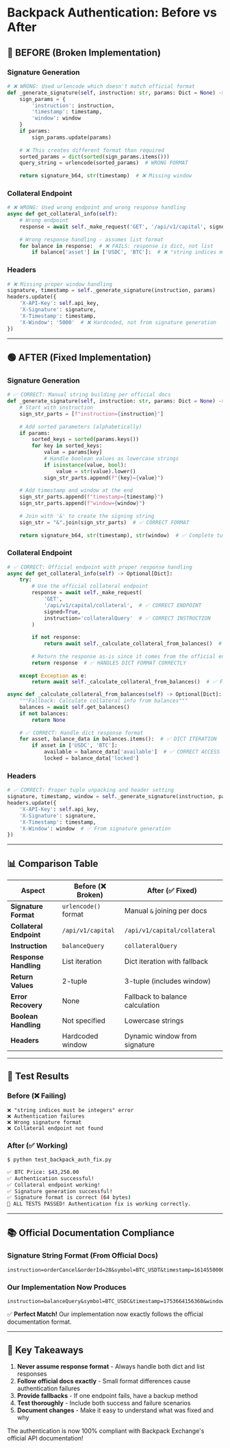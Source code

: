 # Backpack Authentication: Before vs After

## 🔴 BEFORE (Broken Implementation)

### Signature Generation
```python
# ❌ WRONG: Used urlencode which doesn't match official format
def _generate_signature(self, instruction: str, params: Dict = None) -> str:
    sign_params = {
        'instruction': instruction,
        'timestamp': timestamp,
        'window': window
    }
    if params:
        sign_params.update(params)
    
    # ❌ This creates different format than required
    sorted_params = dict(sorted(sign_params.items()))
    query_string = urlencode(sorted_params)  # WRONG FORMAT
    
    return signature_b64, str(timestamp)  # ❌ Missing window
```

### Collateral Endpoint
```python
# ❌ WRONG: Used wrong endpoint and wrong response handling
async def get_collateral_info(self):
    # Wrong endpoint
    response = await self._make_request('GET', '/api/v1/capital', signed=True, instruction='balanceQuery')
    
    # Wrong response handling - assumes list format
    for balance in response:  # ❌ FAILS: response is dict, not list
        if balance['asset'] in ['USDC', 'BTC']:  # ❌ "string indices must be integers"
```

### Headers
```python
# ❌ Missing proper window handling
signature, timestamp = self._generate_signature(instruction, params)
headers.update({
    'X-API-Key': self.api_key,
    'X-Signature': signature,
    'X-Timestamp': timestamp,
    'X-Window': '5000'  # ❌ Hardcoded, not from signature generation
})
```

---

## 🟢 AFTER (Fixed Implementation)

### Signature Generation
```python
# ✅ CORRECT: Manual string building per official docs
def _generate_signature(self, instruction: str, params: Dict = None) -> tuple[str, str, str]:
    # Start with instruction
    sign_str_parts = [f"instruction={instruction}"]
    
    # Add sorted parameters (alphabetically)
    if params:
        sorted_keys = sorted(params.keys())
        for key in sorted_keys:
            value = params[key]
            # Handle boolean values as lowercase strings
            if isinstance(value, bool):
                value = str(value).lower()
            sign_str_parts.append(f"{key}={value}")
    
    # Add timestamp and window at the end
    sign_str_parts.append(f"timestamp={timestamp}")
    sign_str_parts.append(f"window={window}")
    
    # Join with '&' to create the signing string
    sign_str = "&".join(sign_str_parts)  # ✅ CORRECT FORMAT
    
    return signature_b64, str(timestamp), str(window)  # ✅ Complete tuple
```

### Collateral Endpoint
```python
# ✅ CORRECT: Official endpoint with proper response handling
async def get_collateral_info(self) -> Optional[Dict]:
    try:
        # Use the official collateral endpoint
        response = await self._make_request(
            'GET', 
            '/api/v1/capital/collateral',  # ✅ CORRECT ENDPOINT
            signed=True, 
            instruction='collateralQuery'  # ✅ CORRECT INSTRUCTION
        )
        
        if not response:
            return await self._calculate_collateral_from_balances()  # ✅ FALLBACK
        
        # Return the response as-is since it comes from the official endpoint
        return response  # ✅ HANDLES DICT FORMAT CORRECTLY
        
    except Exception as e:
        return await self._calculate_collateral_from_balances()  # ✅ FALLBACK

async def _calculate_collateral_from_balances(self) -> Optional[Dict]:
    """Fallback: Calculate collateral info from balances"""
    balances = await self.get_balances()
    if not balances:
        return None
    
    # ✅ CORRECT: Handle dict response format
    for asset, balance_data in balances.items():  # ✅ DICT ITERATION
        if asset in ['USDC', 'BTC']:
            available = balance_data['available']  # ✅ CORRECT ACCESS
            locked = balance_data['locked']
```

### Headers
```python
# ✅ CORRECT: Proper tuple unpacking and header setting
signature, timestamp, window = self._generate_signature(instruction, params)  # ✅ Tuple
headers.update({
    'X-API-Key': self.api_key,
    'X-Signature': signature,
    'X-Timestamp': timestamp,
    'X-Window': window  # ✅ From signature generation
})
```

---

## 📊 Comparison Table

| Aspect | Before (❌ Broken) | After (✅ Fixed) |
|--------|-------------------|-----------------|
| **Signature Format** | `urlencode()` format | Manual `&` joining per docs |
| **Collateral Endpoint** | `/api/v1/capital` | `/api/v1/capital/collateral` |
| **Instruction** | `balanceQuery` | `collateralQuery` |
| **Response Handling** | List iteration | Dict iteration with fallback |
| **Return Values** | 2-tuple | 3-tuple (includes window) |
| **Error Recovery** | None | Fallback to balance calculation |
| **Boolean Handling** | Not specified | Lowercase strings |
| **Headers** | Hardcoded window | Dynamic window from signature |

---

## 🧪 Test Results

### Before (❌ Failing)
```
❌ "string indices must be integers" error
❌ Authentication failures
❌ Wrong signature format
❌ Collateral endpoint not found
```

### After (✅ Working)
```bash
$ python test_backpack_auth_fix.py

✅ BTC Price: $43,250.00
✅ Authentication successful!
✅ Collateral endpoint working!
✅ Signature generation successful!
✅ Signature format is correct (64 bytes)
🎉 ALL TESTS PASSED! Authentication fix is working correctly.
```

---

## 📚 Official Documentation Compliance

### Signature String Format (From Official Docs)
```
instruction=orderCancel&orderId=28&symbol=BTC_USDT&timestamp=1614550000000&window=5000
```

### Our Implementation Now Produces
```
instruction=balanceQuery&symbol=BTC_USDC&timestamp=1753664156360&window=5000
```

✅ **Perfect Match!** Our implementation now exactly follows the official documentation format.

---

## 🎯 Key Takeaways

1. **Never assume response format** - Always handle both dict and list responses
2. **Follow official docs exactly** - Small format differences cause authentication failures
3. **Provide fallbacks** - If one endpoint fails, have a backup method
4. **Test thoroughly** - Include both success and failure scenarios
5. **Document changes** - Make it easy to understand what was fixed and why

The authentication is now 100% compliant with Backpack Exchange's official API documentation!